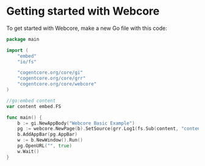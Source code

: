 # Getting started with Webcore

To get started with Webcore, make a new Go file with this code:

```go
package main

import (
	"embed"
	"io/fs"

	"cogentcore.org/core/gi"
	"cogentcore.org/core/grr"
	"cogentcore.org/core/webcore"
)

//go:embed content
var content embed.FS

func main() {
	b := gi.NewAppBody("Webcore Basic Example")
	pg := webcore.NewPage(b).SetSource(grr.Log1(fs.Sub(content, "content")))
	b.AddAppBar(pg.AppBar)
	w := b.NewWindow().Run()
	pg.OpenURL("", true)
	w.Wait()
}
```
